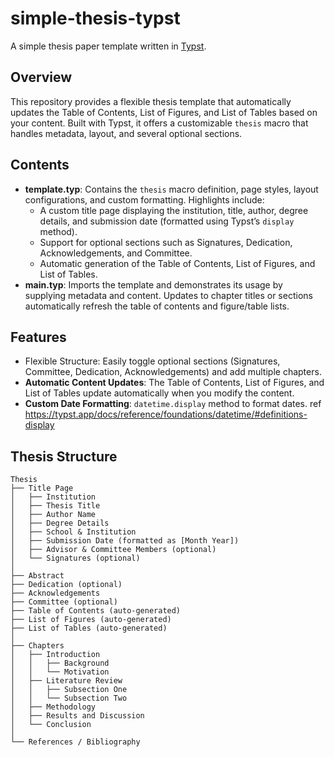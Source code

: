 # simple-thesis-typst

A simple thesis paper template written in [Typst](https://typst.app/).

## Overview

This repository provides a flexible thesis template that automatically updates the Table of Contents, List of Figures, and List of Tables based on your content. Built with Typst, it offers a customizable `thesis` macro that handles metadata, layout, and several optional sections.

## Contents

- **template.typ**: Contains the `thesis` macro definition, page styles, layout configurations, and custom formatting. Highlights include:
  - A custom title page displaying the institution, title, author, degree details, and submission date (formatted using Typst’s `display` method).
  - Support for optional sections such as Signatures, Dedication, Acknowledgements, and Committee.
  - Automatic generation of the Table of Contents, List of Figures, and List of Tables.
- **main.typ**: Imports the template and demonstrates its usage by supplying metadata and content. Updates to chapter titles or sections automatically refresh the table of contents and figure/table lists.

## Features

- Flexible Structure: Easily toggle optional sections (Signatures, Committee, Dedication, Acknowledgements) and add multiple chapters.
- **Automatic Content Updates**: The Table of Contents, List of Figures, and List of Tables update automatically when you modify the content.
- **Custom Date Formatting**: `datetime.display` method to format dates. ref https://typst.app/docs/reference/foundations/datetime/#definitions-display


## Thesis Structure
```
Thesis
├── Title Page
│   ├── Institution
│   ├── Thesis Title
│   ├── Author Name
│   ├── Degree Details
│   ├── School & Institution
│   ├── Submission Date (formatted as [Month Year])
│   ├── Advisor & Committee Members (optional)
│   └── Signatures (optional)
│
├── Abstract
├── Dedication (optional)
├── Acknowledgements
├── Committee (optional)
├── Table of Contents (auto-generated)
├── List of Figures (auto-generated)
├── List of Tables (auto-generated)
│
├── Chapters
│   ├── Introduction
│   │   ├── Background
│   │   └── Motivation
│   ├── Literature Review
│   │   ├── Subsection One
│   │   └── Subsection Two
│   ├── Methodology
│   ├── Results and Discussion
│   └── Conclusion
│
└── References / Bibliography
```
